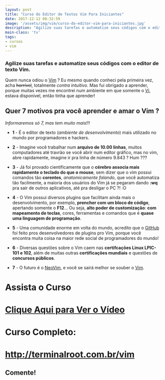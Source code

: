 ```yaml
---
layout: post
title: "Curso do Editor de Textos Vim Para Iniciantes"
date: 2017-12-12 08:32:59
image: '/assets/img/vim/curso-do-editor-vim-para-iniciantes.jpg'
description: "Agilize suas tarefas e automatize seus códigos com o editor de texto Vim."
main-class: 'tv'
tags:
- cursos
- vim
---
```


### Agilize suas tarefas e automatize seus códigos com o editor de texto Vim.

Quem nunca odiou o [Vim](http://www.vim.org/) ? Eu mesmo quando conheci pela primeira vez, acha ~~horrível~~, totalmente _contra intuitivo_. Mas fui obrigado a aprender, porque muitas vezes me encontrei num ambiente em que somente o [Vi](https://en.wikipedia.org/wiki/Vi), estava disponível, então tinha que aprender!

## Quer 7 motivos pra você aprender e amar o Vim ?
_Informaremos só 7, mas tem muito mais!!!_


+ __1__ - É o editor de texto (_ambiente de desenvolvimento_) mais utilizado no mundo por programadores e hackers.

+ __2__ - Imagine você trabalhar num __arquivo de 10.00 linhas__, muitos computadores até travrão se você abrir num editor gráfico, mas no vim, abre rapidamente, imagine ir pra linha de número 9.843 ? Hum ???

+ __3__ - Já foi provado cientificamente que o __cérebro associa mais rapidamente o teclado do que o mouse__, sem dizer que o vim possui comandos tão __corentes__, _anatomicamente falando_, que você automatiza tão facilmente, a maioria dos usuários do Vim já se pegaram dando __:wq__ pra sair de outros aplicativos, até pra desligar o PC ?! :O

+ __4__ - O Vim possui diversos plugins que facilitam ainda mais o desenvolvimento, por exemplo, __prencher com um bloco de código__, apertando somente o __F12__... Ou seja, __alto poder de customização__: __com mapeamento de teclas__, cores, ferramentas e comandos que é __quase uma linguagem de programação__.

+ __5__ - Uma comunidade enorme em volta do mundo, acredito que o [GitHub](https://github.com/terminalrootsh) foi feito pros desenvolvedores de plugins pro Vim, porque você encontra muita coisa na maior rede social de programadores do mundo!

+ __6__ - Diversas questões sobre o Vim caem nas __certifcações Linux LPIC-101 e 102__, além de muitas outras __certificações mundiais__ e questões de __concursos públicos__.

+ __7__ - O futuro é o [NeoVim](https://neovim.io/), e você se sairá melhor se souber o [Vim](http://www.vim.org/).

# Assista o Curso

# [Clique Aqui para Ver o Vídeo](https://www.youtube.com/watch?v=nyeOFAlOgNs)


# Curso Completo:
# <http://terminalroot.com.br/vim>

## Comente!
